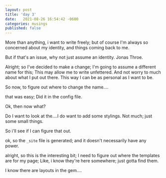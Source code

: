 ```yaml
---
layout: post
title: 'day 3'
date:   2021-08-26 16:54:42 -0600
categories: musings
published: false
---
```


More than anything, i want to write freely; but of course I'm always so concerned about my identity, and things coming back to me.  

But if that's an issue, why not just assume an identity. Jonas Throe. 

Alright; so I've decided to make a change; I'm going to assume a different name for this; This may allow me to write unfettered. And not worry to much about what I put out there. This way I can be as personal as I want to be. 

So now, to figure out where to change the name....

that was easy; Did it in the config file. 

Ok, then now what?  

Do I want to look at the....I do want to add some stylings. Not much; just some small things. 

So i'll see if I can figure that out. 

ok, so the `_site` file is generated; and it doesn't necessarily have any power. 

alright, so this is the interesting bit; I need to figure out where the templates are for my page; Like, i know they're here somewhere; just gotta find them. 

I know there are layouts in the gem....